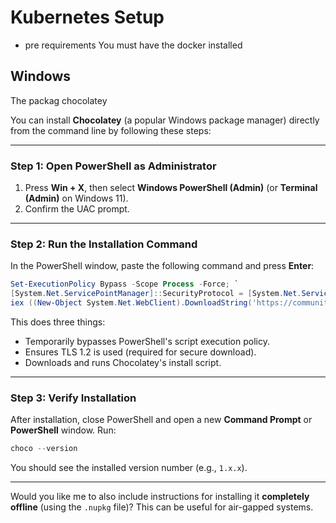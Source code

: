
# Kubernetes Setup

- pre requirements
You must have the docker installed

## Windows

The packag  chocolatey

You can install **Chocolatey** (a popular Windows package manager) directly from the command line by following these steps:

---

### **Step 1: Open PowerShell as Administrator**

1. Press **Win + X**, then select **Windows PowerShell (Admin)** (or **Terminal (Admin)** on Windows 11).
2. Confirm the UAC prompt.

---



### **Step 2: Run the Installation Command**

In the PowerShell window, paste the following command and press **Enter**:

```powershell
Set-ExecutionPolicy Bypass -Scope Process -Force; `
[System.Net.ServicePointManager]::SecurityProtocol = [System.Net.ServicePointManager]::SecurityProtocol -bor 3072; `
iex ((New-Object System.Net.WebClient).DownloadString('https://community.chocolatey.org/install.ps1'))
```

This does three things:

* Temporarily bypasses PowerShell's script execution policy.
* Ensures TLS 1.2 is used (required for secure download).
* Downloads and runs Chocolatey's install script.

---




### **Step 3: Verify Installation**

After installation, close PowerShell and open a new **Command Prompt** or **PowerShell** window. Run:

```powershell
choco --version
```

You should see the installed version number (e.g., `1.x.x`).

---

Would you like me to also include instructions for installing it **completely offline** (using the `.nupkg` file)? This can be useful for air-gapped systems.
